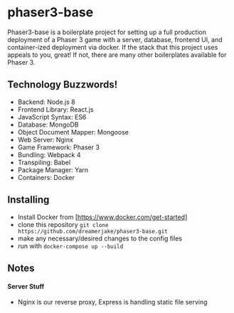 phaser3-base
============
Phaser3-base is a boilerplate project for setting up a full production deployment
of a Phaser 3 game with a server, database, frontend UI, and container-ized deployment
via docker.  If the stack that this project uses appeals to you, great! If not, there
are many other boilerplates available for Phaser 3.

Technology Buzzwords!
---------------------
* Backend: Node.js 8
* Frontend Library: React.js
* JavaScript Syntax: ES6
* Database: MongoDB
* Object Document Mapper: Mongoose
* Web Server: Nginx
* Game Framework: Phaser 3
* Bundling: Webpack 4
* Transpiling: Babel
* Package Manager: Yarn
* Containers: Docker

Installing
----------
* Install Docker from [https://www.docker.com/get-started]
* clone this repository `git clone https://github.com/dreamerjake/phaser3-base.git`
* make any necessary/desired changes to the config files
* run with `docker-compose up --build`

Notes
-----
#### Server Stuff
* Nginx is our reverse proxy, Express is handling static file serving